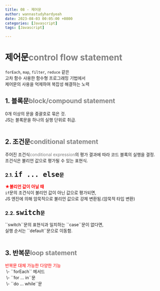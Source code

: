 ```yaml
---
title: 08 - 제어문
author: wannastudyhardyeah
date: 2023-08-03 00:05:00 +0800
categories: [Javascript]
tags: [Javascript]

---
```

<h1>제어문<span style="color: #808080;">control flow statement</span></h1>

``forEach``, ``map``, ``filter``, ``reduce`` 같은<br>
고차 함수 사용한 함수형 프로그래밍 기법에서<br>
제어문의 사용을 억제하여 복잡성 해결하는 노력<br>

<h2>1. 블록문<span style="color: #808080;">block/compound statement</span></h2>
0개 이상의 문을 중괄호로 묶은 것.<br>
JS는 블록문을 하나의 실행 단위로 취급.<br>

<br>

<h2>2. 조건문<span style="color: #808080;">conditional statement</span></h2>
주어진 조건식<span style="color: #808080;">conditional expression</span>의 평가 결과에 따라 코드 블록의 실행을 결정.<br>
조건식은 불리언 값으로 평가될 수 있는 표현식.<br>

<h3>2.1. <code class="language-plaintext highlighter-rouge" style="font-size: 1.4rem;">if ... else</code>문</h3>

<span style="color: red;"><b>★불리언 값이 아닐 때</b></span><br>
``if``문의 조건식이 불리언 값이 아닌 값으로 평가되면,<br>
JS 엔진에 의해 암묵적으로 불리언 값으로 강제 변환됨.(암묵적 타입 변환)<br>

<h3>2.2. <code class="language-plaintext highlighter-rouge" style="font-size: 1.4rem;">switch</code>문</h3>
``switch``문의 표현식과 일치하는 ``case``문이 없다면,<br>
실행 순서는 ``default``문으로 이동함.<br>

<br>

<h2>3. 반복문<span style="color: #808080;">loop statement</span></h2>
<span style="color: red;">반복문 대체 가능한 다양한 기능</span><br>
&nbsp;\- ``forEach`` 메서드<br>
&nbsp;\- ``for ... in``문<br>
&nbsp;\- ``do ... while``문<br>